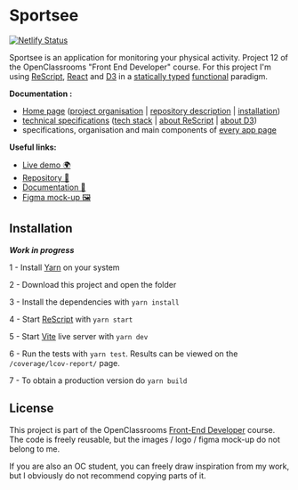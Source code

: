 # Sportsee

[![Netlify Status](https://api.netlify.com/api/v1/badges/b961153a-b605-4a1b-a7d8-d1c5b3c687c9/deploy-status)](https://app.netlify.com/sites/distracted-golick-e7f03d/deploys)

Sportsee is an application for monitoring your physical activity. Project 12 of the OpenClassrooms "Front End Developer" course. For this project I'm using [ReScript](https://rescript-lang.org/), [React](https://reactjs.org/) and [D3](https://d3js.org/) in a [statically typed](https://fr.wikipedia.org/wiki/Typage_statique) [functional](https://en.wikipedia.org/wiki/Functional_programming) paradigm.

**Documentation :**
- [Home page](https://github.com/GoulvenC/GoulvenClech_12_02082021/wiki) ([project organisation]() | [repository description]() | [installation]())
- [technical specifications]() ([tech stack]() | [about ReScript]() | [about D3]())
- specifications, organisation and main components of [every app page]()

**Useful links:**
- [Live demo 🌍](https://oc-p12.goulven-clech.dev) 
- [Repository 📖](https://github.com/GoulvenC/GoulvenClech_12_06092021)
- [Documentation 📑](https://github.com/GoulvenC/GoulvenClech_12_06092021/wiki)
- [Figma mock-up 🖼️](https://www.figma.com/file/BMomGVZqLZb811mDMShpLu/UI-design-Sportify-FR)

## Installation

***Work in progress***

1 - Install [Yarn](https://yarnpkg.com/) on your system

2 - Download this project and open the folder

3 - Install the dependencies with `yarn install`

4 - Start [ReScript](https://rescript-lang.org/) with `yarn start`

5 - Start [Vite](https://vitejs.dev/) live server with `yarn dev`

6 - Run the tests with `yarn test`. Results can be viewed on the `/coverage/lcov-report/` page.

7 - To obtain a production version do `yarn build`

## License

This project is part of the OpenClassrooms [Front-End Developer](https://openclassrooms.com/fr/paths/314-developpeur-front-end) course. The code is freely reusable, but the images / logo / figma mock-up do not belong to me.

If you are also an OC student, you can freely draw inspiration from my work, but I obviously do not recommend copying parts of it.